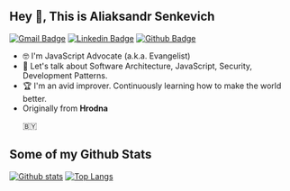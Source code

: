 ## Hey 👋, This is Aliaksandr Senkevich
[![Gmail Badge](https://img.shields.io/badge/-puskin1914@gmail.com-c14438?style=flat&logo=Gmail&logoColor=white&link=mailto:puskin1914@gmail.com)](mailto:puskin1914@gmail.com) 
[![Linkedin Badge](https://img.shields.io/badge/-bb039419a-0072b1?style=flat&logo=Linkedin&logoColor=white&link=https://www.linkedin.com/in/bb039419a/)](https://www.linkedin.com/in/bb039419a/) [![Github Badge](https://img.shields.io/badge/-Aliaksandrsen-grey?style=flat&logo=github&logoColor=white&link=https://github.com/Aliaksandrsen/)](https://www.github.com/Aliaksandrsen/) <p align='left'>
- 🤓 I'm JavaScript Advocate (a.k.a. Evangelist)
- 💬 Let's talk about Software Architecture, JavaScript, Security, Development Patterns.
- 🏆 I'm an avid improver. Continuously learning how to make the world better.
- Originally from **Hrodna**</p> 🇧🇾
## Some of my Github Stats


[![Github stats](https://github-readme-stats.vercel.app/api?username=Aliaksandrsen&show_icons=true&include_all_commits=true)](https://github.com/Aliaksandrsen/github-readme-stats)
[![Top Langs](https://github-readme-stats.vercel.app/api/top-langs/?username=Aliaksandrsen&layout=compact)](https://github.com/Aliaksandrsen/github-readme-stats)
